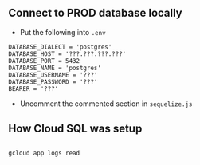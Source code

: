 ## Connect to PROD database locally
* Put the following into `.env`
```
DATABASE_DIALECT = 'postgres'
DATABASE_HOST = '???.???.???.???'
DATABASE_PORT = 5432
DATABASE_NAME = 'postgres'
DATABASE_USERNAME = '???'
DATABASE_PASSWORD = '???'
BEARER = '???'
```
* Uncomment the commented section in `sequelize.js`



## How Cloud SQL was setup

##

`gcloud app logs read`

